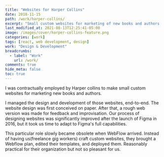```yaml
---
title: "Websites for Harper Collins"
date: 2018-11-15
path: /work/harper-collins/
excerpt: "Small custom websites for marketing of new books and authors."
last_modified_at: 2021-08-13T12:25:41-05:00
image: /images/cover/harper-collins-feature.png
categories: [work]
tags: [react, web development, design]
work: "Design & Development"
breadcrumbs:
  - label: "Work"
    url: /work/
comments: true
hide_meta: false
toc: true
---
```


I was contractually employed by Harper collins to make small custom websites for marketing new books and authors.

I managed the design and development of those websites, end-to-end. The website design was first conceived on paper. After that, a rough web version was made for feedback and improvisation. Our process of designing websites was significantly improved after the launch of Figma in 2016, but it took us time to adapt to Figma's full capabilities.

This particular role slowly became obsolete when WebFlow arrived. Instead of having us(freelance gig workers) craft custom websites, they brought a Webflow plan, edited their templates, and deployed them. Reasonably practical for their organization but not so pleasant for us.
